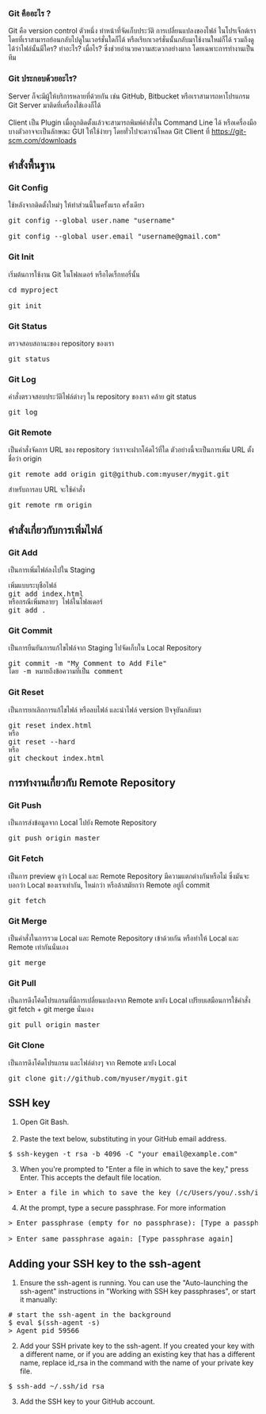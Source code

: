 ### Git คืออะไร ?

Git คือ version control ตัวหนึ่ง ทำหน้าที่จัดเก็บประวัติ การเปลี่ยนแปลงของไฟล์ ในโปรเจ็กต์เรา โดยที่เราสามารถย้อนกลับไปดูในเวอร์ชั่นใดก็ได้ หรือเรียกเวอร์ชั่นนั้นกลับมาใช้งานใหม่ก็ได้ รวมถึงดูได้ว่าไฟล์นั้นมีใคร? ทำอะไร? เมื่อไร? ซึ่งช่วยอำนวยความสะดวกอย่างมาก โดยเฉพาะการทำงานเป็นทีม

### Git ประกอบด้วยอะไร?
Server ก็จะมีผู้ให้บริการหลายที่ด้วยกัน เช่น GitHub, Bitbucket หรือเราสามารถหาโปรแกรม Git Server มาติดที่เครื่องใช้เองก็ได้
<br><br>
Client เป็น Plugin เมื่อถูกติดตั้งแล้วจะสามารถพิมพ์คำสั่งใน Command Line ได้ หรือเครื่องมือบางตัวอาจจะเป็นลักษณะ GUI ให้ใช้ง่ายๆ โดยทั่วไปจะดาวน์โหลด Git Client ที่ https://git-scm.com/downloads

## คำสั่งพื้นฐาน

### Git Config
ใช้หลังจากติดตั้งใหม่ๆ ให้ทำส่วนนี้ในครั้งแรก ครั้งเดียว
<pre>
git config --global user.name "username"<br>
git config --global user.email "username@gmail.com"
</pre>

### Git Init
เริ่มต้นการใช้งาน Git ในโฟลเดอร์ หรือไดเร็กทอรี่นั้น
<pre>
cd myproject<br>
git init
</pre>

### Git Status
ตรวจสอบสถานะของ repository ของเรา
<pre>
git status
</pre>

### Git Log
คำสั่งตรวจสอบประวัติไฟล์ต่างๆ ใน repository ของเรา คล้าย git status
<pre>
git log
</pre>

### Git Remote
เป็นคำสั่งจัดการ URL ของ repository ว่าเราจะฝากโค้ดไว้ที่ใด ตัวอย่างนี้จะเป็นการเพิ่ม URL ตั้งชื่อว่า origin
<pre>
git remote add origin git@github.com:myuser/mygit.git
</pre>
สำหรับการลบ URL จะใช้คำสั่ง
<pre>
git remote rm origin
</pre>

## คำสั่งเกี่ยวกับการเพิ่มไฟล์

### Git Add
เป็นการเพิ่มไฟล์ลงไปใน Staging
<pre>
เพิ่มแบบระบุชื่อไฟล์
git add index.html
หรือกรณีเพิ่มหลายๆ ไฟล์ในโฟลเดอร์
git add .
</pre>

### Git Commit
เป็นการยืนยันการแก้ไขไฟล์จาก Staging ไปจัดเก็บใน Local Repository
<pre>
git commit -m "My Comment to Add File"
โดย -m หมายถึงข้อความที่เป็น comment
</pre>

### Git Reset
เป็นการยกเลิกการแก้ไขไฟล์ หรือลบไฟล์ และนำไฟล์ version ปัจจุบันกลับมา
<pre>
git reset index.html
หรือ
git reset --hard
หรือ
git checkout index.html
</pre>

## การทำงานเกี่ยวกับ Remote Repository

### Git Push
เป็นการส่งข้อมูลจาก Local ไปยัง Remote Repository
<pre>
git push origin master
</pre>

### Git Fetch
เป็นการ preview ดูว่า Local และ Remote Repository มีความแตกต่างกันหรือไม่ ซึ่งมันจะบอกว่า Local ของเราเท่ากัน, ใหม่กว่า หรือล้าสมัยกว่า Remote อยู่กี่ commit
<pre>
git fetch
</pre>

### Git Merge
เป็นคำสั่งในการรวม Local และ Remote Repository เข้าด้วยกัน หรือทำให้ Local และ Remote เท่ากันนั่นเอง
<pre>
git merge
</pre>

### Git Pull
เป็นการดึงโค้ดโปรแกรมที่มีการเปลี่ยนแปลงจาก Remote มายัง Local เปรียบเสมือนการใช้คำสั่ง git fetch + git merge นั่นเอง
<pre>
git pull origin master
</pre>

### Git Clone
เป็นการดึงโค้ดโปรแกรม และไฟล์ต่างๆ จาก Remote มายัง Local
<pre>
git clone git://github.com/myuser/mygit.git
</pre>

## SSH key

1. Open Git Bash.
<br><br>
2. Paste the text below, substituting in your GitHub email address.
<pre>
$ ssh-keygen -t rsa -b 4096 -C "your_email@example.com"
</pre>
3. When you're prompted to "Enter a file in which to save the key," press Enter. This accepts the default file location.
<pre>
> Enter a file in which to save the key (/c/Users/you/.ssh/id_rsa):[Press enter]
</pre>
4. At the prompt, type a secure passphrase. For more information
<pre>
> Enter passphrase (empty for no passphrase): [Type a passphrase]<br>
> Enter same passphrase again: [Type passphrase again]
</pre>

## Adding your SSH key to the ssh-agent
1. Ensure the ssh-agent is running. You can use the "Auto-launching the ssh-agent" instructions in "Working with SSH key passphrases", or start it manually:
<pre>
# start the ssh-agent in the background
$ eval $(ssh-agent -s)
> Agent pid 59566
</pre>
2. Add your SSH private key to the ssh-agent. If you created your key with a different name, or if you are adding an existing key that has a different name, replace id_rsa in the command with the name of your private key file.
<pre>
$ ssh-add ~/.ssh/id_rsa
</pre>
3. Add the SSH key to your GitHub account.

